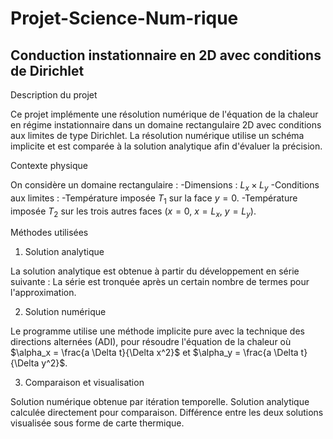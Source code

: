 # Projet-Science-Num-rique
## Conduction instationnaire en 2D avec conditions de Dirichlet

Description du projet

Ce projet implémente une résolution numérique de l'équation de la chaleur en régime instationnaire dans un domaine rectangulaire 2D avec conditions aux limites de type Dirichlet. La résolution numérique utilise un schéma implicite et est comparée à la solution analytique afin d'évaluer la précision.

Contexte physique

On considère un domaine rectangulaire :
-Dimensions : $L_x \times L_y$
-Conditions aux limites :
-Température imposée $T_1$ sur la face $y=0$.
-Température imposée $T_2$ sur les trois autres faces ($x=0$, $x=L_x$, $y=L_y$).

Méthodes utilisées

1. Solution analytique

La solution analytique est obtenue à partir du développement en série suivante :
La série est tronquée après un certain nombre de termes pour l'approximation.

2. Solution numérique

Le programme utilise une méthode implicite pure avec la technique des directions alternées (ADI), pour résoudre l'équation de la chaleur où $\alpha_x = \frac{a \Delta t}{\Delta x^2}$ et $\alpha_y = \frac{a \Delta t}{\Delta y^2}$.

3. Comparaison et visualisation

Solution numérique obtenue par itération temporelle.
Solution analytique calculée directement pour comparaison.
Différence entre les deux solutions visualisée sous forme de carte thermique.



